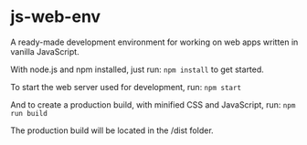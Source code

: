 # js-web-env

A ready-made development environment for working on web apps written in vanilla JavaScript.

With node.js and npm installed, just run:
`npm install` to get started.

To start the web server used for development, run:
`npm start`

And to create a production build, with minified CSS and JavaScript, run:
`npm run build`

The production build will be located in the /dist folder.
